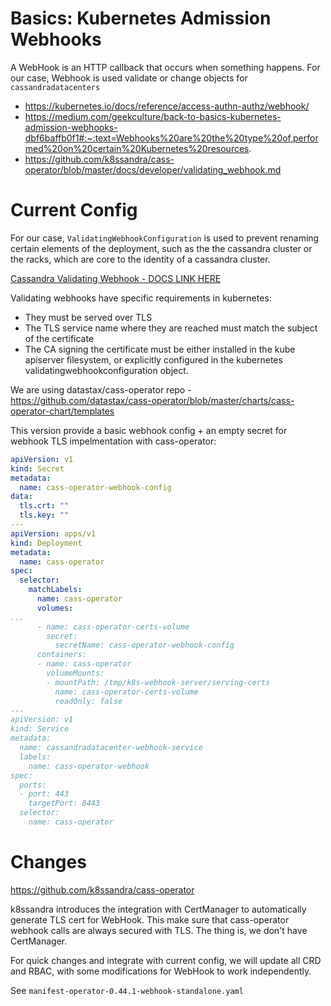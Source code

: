 # Basics: Kubernetes Admission Webhooks

A WebHook is an HTTP callback that occurs when something happens. For our case, Webhook is used validate or change objects for `cassandradatacenters`

- https://kubernetes.io/docs/reference/access-authn-authz/webhook/
- https://medium.com/geekculture/back-to-basics-kubernetes-admission-webhooks-dbf6baffb0f1#:~:text=Webhooks%20are%20the%20type%20of,performed%20on%20certain%20Kubernetes%20resources.
- https://github.com/k8ssandra/cass-operator/blob/master/docs/developer/validating_webhook.md


# Current Config

For our case, `ValidatingWebhookConfiguration` is used to prevent renaming certain elements of the deployment, such as the the cassandra cluster or the racks, which are core to the identity of a cassandra cluster.

[Cassandra Validating Webhook - DOCS LINK HERE](https://github.com/k8ssandra/cass-operator/blob/master/docs/developer/validating_webhook.md)

Validating webhooks have specific requirements in kubernetes:

- They must be served over TLS
- The TLS service name where they are reached must match the subject of the certificate
- The CA signing the certificate must be either installed in the kube apiserver filesystem, or explicitly configured in the kubernetes validatingwebhookconfiguration object.

We are using datastax/cass-operator repo - https://github.com/datastax/cass-operator/blob/master/charts/cass-operator-chart/templates

This version provide a basic webhook config + an empty secret for webhook TLS impelmentation with cass-operator:
```yaml
apiVersion: v1
kind: Secret
metadata:
  name: cass-operator-webhook-config
data:
  tls.crt: ""
  tls.key: ""
---
apiVersion: apps/v1
kind: Deployment
metadata:
  name: cass-operator
spec:
  selector:
    matchLabels:
      name: cass-operator
      volumes:
...
      - name: cass-operator-certs-volume
        secret:
          secretName: cass-operator-webhook-config
      containers:
      - name: cass-operator
        volumeMounts:
        - mountPath: /tmp/k8s-webhook-server/serving-certs
          name: cass-operator-certs-volume
          readOnly: false
---
apiVersion: v1
kind: Service
metadata:
  name: cassandradatacenter-webhook-service
  labels:
    name: cass-operator-webhook
spec:
  ports:
  - port: 443
    targetPort: 8443
  selector:
    name: cass-operator          
```

# Changes

https://github.com/k8ssandra/cass-operator 

k8ssandra introduces the integration with CertManager to automatically generate TLS cert for WebHook. This make sure that cass-operator webhook calls are always secured with TLS.
The thing is, we don't have CertManager.

For quick changes and integrate with current config, we will update all CRD and RBAC, with some modifications for WebHook to work independently.

See `manifest-operator-0.44.1-webhook-standalone.yaml`